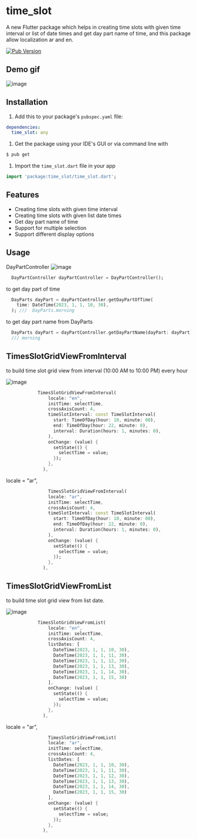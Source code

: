# time_slot

A new Flutter package which helps in creating time slots with given time interval or list of date times and get day part name of time, and this package allow localization ar and en.

[![Pub Version](https://img.shields.io/pub/v/time_slot?logo=flutter&style=for-the-badge)](https://pub.dev/packages/time_slot)

## Demo gif

![image](https://github.com/MohamedAbd0/time_slot/blob/main/screenshots/demo.gif?raw=true)

## Installation

1. Add this to your package's `pubspec.yaml` file:

```yaml
dependencies:
  time_slot: any
```

1. Get the package using your IDE's GUI or via command line with

```bash
$ pub get
```

1. Import the `time_slot.dart` file in your app

```dart
import 'package:time_slot/time_slot.dart';
```

## Features

- Creating time slots with given time interval
- Creating time slots with given list date times
- Get day part name of time
- Support for multiple selection
- Support different display options

## Usage

DayPartController
![image](https://github.com/MohamedAbd0/time_slot/blob/main/screenshots/DayPart.png)

```dart
  DayPartController dayPartController = DayPartController();
```

to get day part of time

```dart
  DayParts dayPart = dayPartController.getDayPartOfTime(
    time: DateTime(2023, 1, 1, 10, 30),
  ); ///  DayParts.morning
```

to get day part name from DayParts

```dart
  DayParts dayPart = dayPartController.getDayPartName(dayPart: dayPart),);
  /// morning
```

## TimesSlotGridViewFromInterval

to build time slot grid view from interval (10:00 AM to 10:00 PM) every hour

![image](https://github.com/MohamedAbd0/time_slot/blob/main/screenshots/timeSlotFromInterval.png?raw=true)

```dart
            TimesSlotGridViewFromInterval(
                locale: "en",
                initTime: selectTime,
                crossAxisCount: 4,
                timeSlotInterval: const TimeSlotInterval(
                  start: TimeOfDay(hour: 10, minute: 00),
                  end: TimeOfDay(hour: 22, minute: 0),
                  interval: Duration(hours: 1, minutes: 0),
                ),
                onChange: (value) {
                  setState(() {
                    selectTime = value;
                  });
                },
              ),
```

locale = "ar",

```dart
                TimesSlotGridViewFromInterval(
                locale: "ar",
                initTime: selectTime,
                crossAxisCount: 4,
                timeSlotInterval: const TimeSlotInterval(
                  start: TimeOfDay(hour: 10, minute: 00),
                  end: TimeOfDay(hour: 22, minute: 0),
                  interval: Duration(hours: 1, minutes: 0),
                ),
                onChange: (value) {
                  setState(() {
                    selectTime = value;
                  });
                },
              ),
```

## TimesSlotGridViewFromList

to build time slot grid view from list date.

![image](https://github.com/MohamedAbd0/time_slot/blob/main/screenshots/timeSlotFromList.png?raw=true)

```dart
            TimesSlotGridViewFromList(
                locale: "en",
                initTime: selectTime,
                crossAxisCount: 4,
                listDates: [
                  DateTime(2023, 1, 1, 10, 30),
                  DateTime(2023, 1, 1, 11, 30),
                  DateTime(2023, 1, 1, 12, 30),
                  DateTime(2023, 1, 1, 13, 30),
                  DateTime(2023, 1, 1, 14, 30),
                  DateTime(2023, 1, 1, 15, 30)
                ],
                onChange: (value) {
                  setState(() {
                    selectTime = value;
                  });
                },
              ),
```

locale = "ar",

```dart
                TimesSlotGridViewFromList(
                locale: "ar",
                initTime: selectTime,
                crossAxisCount: 4,
                listDates: [
                  DateTime(2023, 1, 1, 10, 30),
                  DateTime(2023, 1, 1, 11, 30),
                  DateTime(2023, 1, 1, 12, 30),
                  DateTime(2023, 1, 1, 13, 30),
                  DateTime(2023, 1, 1, 14, 30),
                  DateTime(2023, 1, 1, 15, 30)
                ],
                onChange: (value) {
                  setState(() {
                    selectTime = value;
                  });
                },
              ),
```

